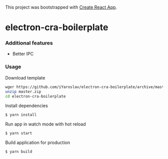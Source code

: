 This project was bootstrapped with [Create React App](https://github.com/facebook/create-react-app).

# electron-cra-boilerplate

### Additional features
* Better IPC

### Usage

Download template

``` bash
wger https://github.com/iYaroslav/electron-cra-boilerplate/archive/master.zip
unzip master.zip
cd electron-cra-boilerplate
```

Install dependencies
```
$ yarn install
```

Run app in watch mode with hot reload
```
$ yarn start
```

Build application for production
```
$ yarn build
``` 
